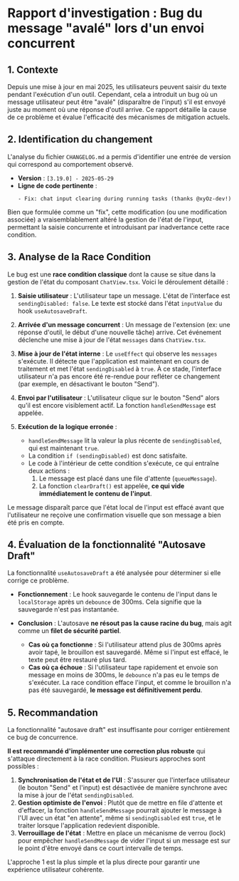 # Rapport d'investigation : Bug du message "avalé" lors d'un envoi concurrent

## 1. Contexte

Depuis une mise à jour en mai 2025, les utilisateurs peuvent saisir du texte pendant l'exécution d'un outil. Cependant, cela a introduit un bug où un message utilisateur peut être "avalé" (disparaître de l'input) s'il est envoyé juste au moment où une réponse d'outil arrive. Ce rapport détaille la cause de ce problème et évalue l'efficacité des mécanismes de mitigation actuels.

## 2. Identification du changement

L'analyse du fichier `CHANGELOG.md` a permis d'identifier une entrée de version qui correspond au comportement observé.

- **Version** : `[3.19.0] - 2025-05-29`
- **Ligne de code pertinente** : 
  ```
  - Fix: chat input clearing during running tasks (thanks @xyOz-dev!)
  ```

Bien que formulée comme un "fix", cette modification (ou une modification associée) a vraisemblablement altéré la gestion de l'état de l'input, permettant la saisie concurrente et introduisant par inadvertance cette race condition.

## 3. Analyse de la Race Condition

Le bug est une **race condition classique** dont la cause se situe dans la gestion de l'état du composant `ChatView.tsx`. Voici le déroulement détaillé :

1.  **Saisie utilisateur** : L'utilisateur tape un message. L'état de l'interface est `sendingDisabled: false`. Le texte est stocké dans l'état `inputValue` du hook `useAutosaveDraft`.

2.  **Arrivée d'un message concurrent** : Un message de l'extension (ex: une réponse d'outil, le début d'une nouvelle tâche) arrive. Cet événement déclenche une mise à jour de l'état `messages` dans `ChatView.tsx`.

3.  **Mise à jour de l'état interne** : Le `useEffect` qui observe les `messages` s'exécute. Il détecte que l'application est maintenant en cours de traitement et met l'état `sendingDisabled` à `true`. À ce stade, l'interface utilisateur n'a pas encore été re-rendue pour refléter ce changement (par exemple, en désactivant le bouton "Send").

4.  **Envoi par l'utilisateur** : L'utilisateur clique sur le bouton "Send" alors qu'il est encore visiblement actif. La fonction `handleSendMessage` est appelée.

5.  **Exécution de la logique erronée** :
    - `handleSendMessage` lit la valeur la plus récente de `sendingDisabled`, qui est maintenant `true`.
    - La condition `if (sendingDisabled)` est donc satisfaite.
    - Le code à l'intérieur de cette condition s'exécute, ce qui entraîne deux actions :
        1. Le message est placé dans une file d'attente (`queueMessage`).
        2. La fonction `clearDraft()` est appelée, **ce qui vide immédiatement le contenu de l'input**.

Le message disparaît parce que l'état local de l'input est effacé avant que l'utilisateur ne reçoive une confirmation visuelle que son message a bien été pris en compte.

## 4. Évaluation de la fonctionnalité "Autosave Draft"

La fonctionnalité `useAutosaveDraft` a été analysée pour déterminer si elle corrige ce problème.

- **Fonctionnement** : Le hook sauvegarde le contenu de l'input dans le `localStorage` après un `debounce` de 300ms. Cela signifie que la sauvegarde n'est pas instantanée.

- **Conclusion** : L'autosave **ne résout pas la cause racine du bug**, mais agit comme un **filet de sécurité partiel**.
    - **Cas où ça fonctionne** : Si l'utilisateur attend plus de 300ms après avoir tapé, le brouillon est sauvegardé. Même si l'input est effacé, le texte peut être restauré plus tard.
    - **Cas où ça échoue** : Si l'utilisateur tape rapidement et envoie son message en moins de 300ms, le `debounce` n'a pas eu le temps de s'exécuter. La race condition efface l'input, et comme le brouillon n'a pas été sauvegardé, **le message est définitivement perdu**.

## 5. Recommandation

La fonctionnalité "autosave draft" est insuffisante pour corriger entièrement ce bug de concurrence.

**Il est recommandé d'implémenter une correction plus robuste** qui s'attaque directement à la race condition. Plusieurs approches sont possibles :

1.  **Synchronisation de l'état et de l'UI** : S'assurer que l'interface utilisateur (le bouton "Send" et l'input) est désactivée de manière synchrone avec la mise à jour de l'état `sendingDisabled`.
2.  **Gestion optimiste de l'envoi** : Plutôt que de mettre en file d'attente et d'effacer, la fonction `handleSendMessage` pourrait ajouter le message à l'UI avec un état "en attente", même si `sendingDisabled` est `true`, et le traiter lorsque l'application redevient disponible.
3.  **Verrouillage de l'état** : Mettre en place un mécanisme de verrou (lock) pour empêcher `handleSendMessage` de vider l'input si un message est sur le point d'être envoyé dans ce court intervalle de temps.

L'approche 1 est la plus simple et la plus directe pour garantir une expérience utilisateur cohérente.